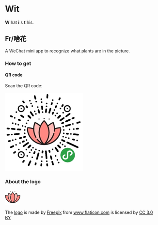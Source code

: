 # Wit

**W** hat **i** s **t** his.

## Fr/啥花

A WeChat mini app to recognize what plants are in the picture.

### How to get

#### QR code

Scan the QR code:

![QR code](./assets/fr_qr.jpg)

### About the logo

<img src="./assets/wx-mp_fr_512x512.png" width="50" height="50" /><div>The <a href="https://www.flaticon.com/free-icon/lotus_129362" title="Lotus">logo</a> is made by <a href="http://www.freepik.com" title="Freepik">Freepik</a> from <a href="https://www.flaticon.com/" title="Flaticon">www.flaticon.com</a> is licensed by <a href="http://creativecommons.org/licenses/by/3.0/" title="Creative Commons BY 3.0" target="_blank">CC 3.0 BY</a></div>
